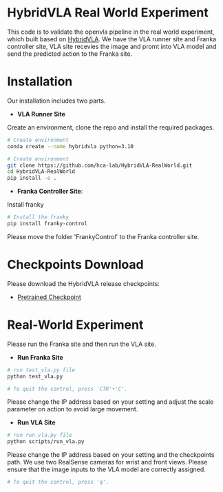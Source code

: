 
# HybridVLA Real World Experiment

This code is to validate the openvla pipeline in the real world experiment, which built based on [HybridVLA](https://github.com/PKU-HMI-Lab/Hybrid-VLA).
We have the VLA runner site and Franka controller site, VLA site recevies the image and promt into VLA model and send the predicted action to the Franka site.


# Installation
Our installation includes two parts.


- **VLA Runner Site**

Create an environment, clone the repo and install the required packages.

```bash
# Create environment
conda create --name hybridvla python=3.10

# Create environment
git clone https://github.com/hca-lab/HybridVLA-RealWorld.git
cd HybridVLA-RealWorld
pip install -e .
```


- **Franka Controller Site**: 

Install franky

```bash
# Install the franky
pip install franky-control
```
Please move the folder 'FrankyControl' to the Franka controller site.


# Checkpoints Download
Please download the HybridVLA release checkpoints:
<!-- - [Robotic Large-Scale Pretrained Checkpoint](https://pan.baidu.com/s/134S9y8UwoNlyw3yUKozbRw?pwd=1spu)
- [Simulation-Finetuned Checkpoint](https://pan.baidu.com/s/1f5zpPKoAJDRIHFIH602Bqg?pwd=3ca1) -->

- [Pretrained Checkpoint](https://drive.google.com/drive/folders/1dZOKHjmKRiXq5IuYBqCK6_Eyre5rrx3G?usp=drive_link)


# Real-World Experiment

Please run the Franka site and then run the VLA site.

- **Run Franka Site**


```bash
# run test_vla.py file
python test_vla.py
```

```bash
# To quit the control, press 'CTR'+'C'.
```

Please change the IP address based on your setting and adjust the scale parameter on action to avoid large movement.

- **Run VLA Site**

```bash
# run run_vla.py file
python scripts/run_vla.py 
```
Please change the IP address based on your setting and the checkpoints path. We use two RealSense cameras for wrist and front views. Please ensure that the image inputs to the VLA model are correctly assigned.

```bash
# To quit the control, press 'q'.
```

